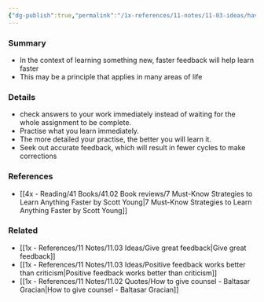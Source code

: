 ```yaml
---
{"dg-publish":true,"permalink":"/1x-references/11-notes/11-03-ideas/have-quicker-feedback-loops/","title":"Have quicker feedback loops","dgShowBacklinks":false}
---
```



### Summary
- In the context of learning something new, faster feedback will help learn faster
- This may be a principle that applies in many areas of life

### Details
- check answers to your work immediately instead of waiting for the whole assignment to be complete.
- Practise what you learn immediately. 
- The more detailed your practise, the better you will learn it.
- Seek out accurate feedback, which will result in fewer cycles to make corrections

### References
- [[4x - Reading/41 Books/41.02 Book reviews/7 Must-Know Strategies to Learn Anything Faster by Scott Young\|7 Must-Know Strategies to Learn Anything Faster by Scott Young]]

### Related
- [[1x - References/11 Notes/11.03 Ideas/Give great feedback\|Give great feedback]]
- [[1x - References/11 Notes/11.03 Ideas/Positive feedback works better than criticism\|Positive feedback works better than criticism]]
- [[1x - References/11 Notes/11.02 Quotes/How to give counsel - Baltasar Gracian\|How to give counsel - Baltasar Gracian]]
